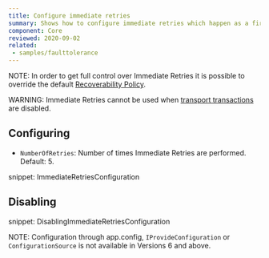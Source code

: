 ```yaml
---
title: Configure immediate retries
summary: Shows how to configure immediate retries which happen as a first stage of the default recoverability behavior.
component: Core
reviewed: 2020-09-02
related:
 - samples/faulttolerance
---
```


NOTE: In order to get full control over Immediate Retries it is possible to override the default [Recoverability Policy](/nservicebus/recoverability/custom-recoverability-policy.md).

WARNING: Immediate Retries cannot be used when [transport transactions](/transports/transactions.md) are disabled.


## Configuring

 * `NumberOfRetries`: Number of times Immediate Retries are performed. Default: 5.

snippet: ImmediateRetriesConfiguration


## Disabling

snippet: DisablingImmediateRetriesConfiguration


NOTE: Configuration through app.config, `IProvideConfiguration` or `ConfigurationSource` is not available in Versions 6 and above.
